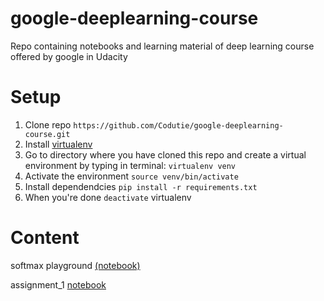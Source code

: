 # google-deeplearning-course
Repo containing notebooks and learning material of deep learning course offered by google in Udacity

# Setup
1.  Clone repo ```https://github.com/Codutie/google-deeplearning-course.git```
2.  Install [virtualenv](http://docs.python-guide.org/en/latest/dev/virtualenvs/)
3.  Go to directory where you have cloned this repo and create a virtual environment by typing in terminal: ```virtualenv venv```
4.  Activate the environment ```source venv/bin/activate```
5.  Install dependendcies ```pip install -r requirements.txt```
6.  When you're done ```deactivate``` virtualenv

# Content
softmax playground [(notebook)](https://github.com/Codutie/google-deeplearning-course/blob/master/softmax_playground.ipynb)

assignment_1 [notebook](https://github.com/Codutie/google-deeplearning-course/blob/master/deep_learning_1.ipynb)
